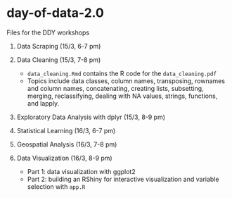 # day-of-data-2.0
Files for the DDY workshops

1) Data Scraping (15/3, 6-7 pm)

2) Data Cleaning (15/3, 7-8 pm)
    + `data_cleaning.Rmd` contains the R code for the `data_cleaning.pdf`
    + Topics include data classes, column names, transposing, rownames and column names, concatenating, creating lists, subsetting, merging, reclassifying, dealing with NA values, strings, functions, and lapply.

3) Exploratory Data Analysis with dplyr (15/3, 8-9 pm)

4) Statistical Learning (16/3,  6-7 pm)

5) Geospatial Analysis (16/3,  7-8 pm)

6) Data Visualization (16/3,  8-9 pm)
   + Part 1: data visualization with ggplot2
   + Part 2: building an RShiny for interactive visualization and variable selection with `app.R`
